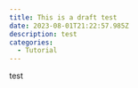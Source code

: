 ```yaml
---
title: This is a draft test
date: 2023-08-01T21:22:57.985Z
description: test
categories:
  - Tutorial
---
```

test